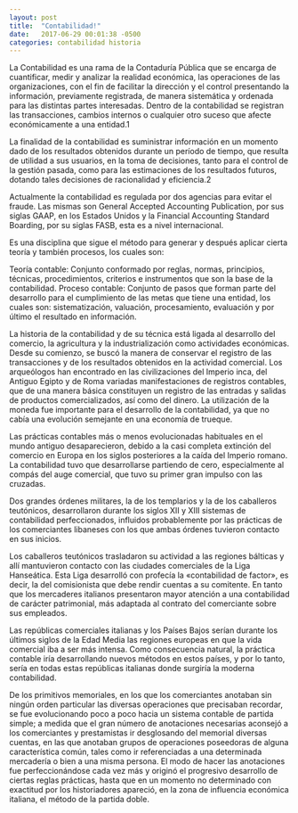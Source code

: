 ```yaml
---
layout: post
title:  "Contabilidad!"
date:   2017-06-29 00:01:38 -0500
categories: contabilidad historia
---
```

La Contabilidad es una rama de la Contaduría Pública que se encarga de cuantificar, medir y analizar la realidad económica, las operaciones de las organizaciones, con el fin de facilitar la dirección y el control presentando la información, previamente registrada, de manera sistemática y ordenada para las distintas partes interesadas. Dentro de la contabilidad se registran las transacciones, cambios internos o cualquier otro suceso que afecte económicamente a una entidad.1

La finalidad de la contabilidad es suministrar información en un momento dado de los resultados obtenidos durante un período de tiempo, que resulta de utilidad a sus usuarios, en la toma de decisiones, tanto para el control de la gestión pasada, como para las estimaciones de los resultados futuros, dotando tales decisiones de racionalidad y eficiencia.2

Actualmente la contabilidad es regulada por dos agencias para evitar el fraude. Las mismas son General Accepted Accounting Publication, por sus siglas GAAP, en los Estados Unidos y la Financial Accounting Standard Boarding, por su siglas FASB, esta es a nivel internacional.

Es una disciplina que sigue el método para generar y después aplicar cierta teoría y también procesos, los cuales son:

Teoría contable: Conjunto conformado por reglas, normas, principios, técnicas, procedimientos, criterios e instrumentos que son la base de la contabilidad.
Proceso contable: Conjunto de pasos que forman parte del desarrollo para el cumplimiento de las metas que tiene una entidad, los cuales son: sistematización, valuación, procesamiento, evaluación y por último el resultado en información.

La historia de la contabilidad y de su técnica está ligada al desarrollo del comercio, la agricultura y la industrialización como actividades económicas. Desde su comienzo, se buscó la manera de conservar el registro de las transacciones y de los resultados obtenidos en la actividad comercial. Los arqueólogos han encontrado en las civilizaciones del Imperio inca, del Antiguo Egipto y de Roma variadas manifestaciones de registros contables, que de una manera básica constituyen un registro de las entradas y salidas de productos comercializados, así como del dinero. La utilización de la moneda fue importante para el desarrollo de la contabilidad, ya que no cabía una evolución semejante en una economía de trueque.

Las prácticas contables más o menos evolucionadas habituales en el mundo antiguo desaparecieron, debido a la casi completa extinción del comercio en Europa en los siglos posteriores a la caída del Imperio romano. La contabilidad tuvo que desarrollarse partiendo de cero, especialmente al compás del auge comercial, que tuvo su primer gran impulso con las cruzadas.

Dos grandes órdenes militares, la de los templarios y la de los caballeros teutónicos, desarrollaron durante los siglos XII y XIII sistemas de contabilidad perfeccionados, influidos probablemente por las prácticas de los comerciantes libaneses con los que ambas órdenes tuvieron contacto en sus inicios.

Los caballeros teutónicos trasladaron su actividad a las regiones bálticas y allí mantuvieron contacto con las ciudades comerciales de la Liga Hanseática. Esta Liga desarrolló con profecía la «contabilidad de factor», es decir, la del comisionista que debe rendir cuentas a su comitente. En tanto que los mercaderes italianos presentaron mayor atención a una contabilidad de carácter patrimonial, más adaptada al contrato del comerciante sobre sus empleados.

Las repúblicas comerciales italianas y los Países Bajos serían durante los últimos siglos de la Edad Media las regiones europeas en que la vida comercial iba a ser más intensa. Como consecuencia natural, la práctica contable iría desarrollando nuevos métodos en estos países, y por lo tanto, sería en todas estas repúblicas italianas donde surgiría la moderna contabilidad.

De los primitivos memoriales, en los que los comerciantes anotaban sin ningún orden particular las diversas operaciones que precisaban recordar, se fue evolucionando poco a poco hacia un sistema contable de partida simple; a medida que el gran número de anotaciones necesarias aconsejó a los comerciantes y prestamistas ir desglosando del memorial diversas cuentas, en las que anotaban grupos de operaciones poseedoras de alguna característica común, tales como ir referenciadas a una determinada mercadería o bien a una misma persona. El modo de hacer las anotaciones fue perfeccionándose cada vez más y originó el progresivo desarrollo de ciertas reglas prácticas, hasta que en un momento no determinado con exactitud por los historiadores apareció, en la zona de influencia económica italiana, el método de la partida doble.